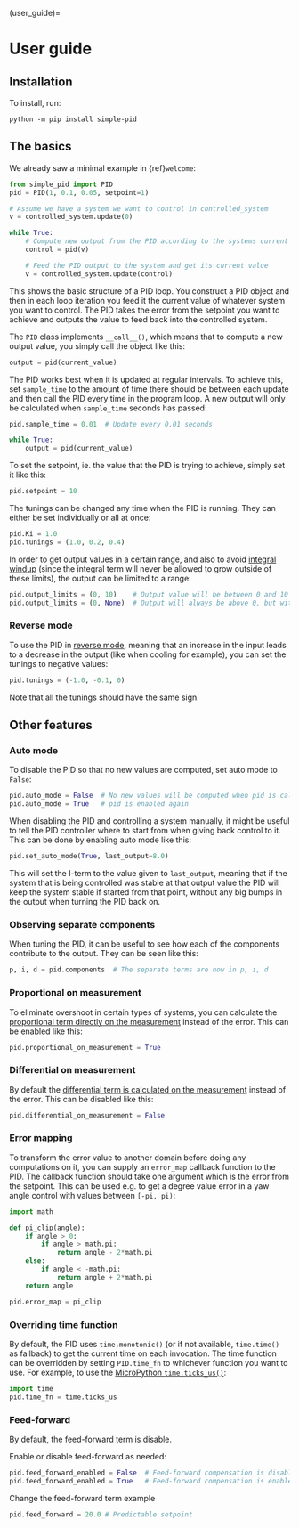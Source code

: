 
(user_guide)=
# User guide

## Installation

To install, run:

```shell
python -m pip install simple-pid
```


## The basics

We already saw a minimal example in {ref}`welcome`:

```python
from simple_pid import PID
pid = PID(1, 0.1, 0.05, setpoint=1)

# Assume we have a system we want to control in controlled_system
v = controlled_system.update(0)

while True:
    # Compute new output from the PID according to the systems current value
    control = pid(v)

    # Feed the PID output to the system and get its current value
    v = controlled_system.update(control)
```

This shows the basic structure of a PID loop. You construct a PID object and then in each loop iteration you feed it the current value of whatever system you want to control. The PID takes the error from the setpoint you want to achieve and outputs the value to feed back into the controlled system.

The `PID` class implements `__call__()`, which means that to compute a new output value, you simply call the object like this:

```python
output = pid(current_value)
```

The PID works best when it is updated at regular intervals. To achieve this, set `sample_time` to the amount of time there should be between each update and then call the PID every time in the program loop. A new output will only be calculated when `sample_time` seconds has passed:

```python
pid.sample_time = 0.01  # Update every 0.01 seconds

while True:
    output = pid(current_value)
```

To set the setpoint, ie. the value that the PID is trying to achieve, simply set it like this:

```python
pid.setpoint = 10
```

The tunings can be changed any time when the PID is running. They can either be set individually or all at once:

```python
pid.Ki = 1.0
pid.tunings = (1.0, 0.2, 0.4)
```

In order to get output values in a certain range, and also to avoid [integral windup](https://en.wikipedia.org/wiki/Integral_windup) (since the integral term will never be allowed to grow outside of these limits), the output can be limited to a range:

```python
pid.output_limits = (0, 10)    # Output value will be between 0 and 10
pid.output_limits = (0, None)  # Output will always be above 0, but with no upper bound
```


### Reverse mode

To use the PID in [reverse mode](http://brettbeauregard.com/blog/2011/04/improving-the-beginners-pid-direction/), meaning that an increase in the input leads to a decrease in the output (like when cooling for example), you can set the tunings to negative values:

```python
pid.tunings = (-1.0, -0.1, 0)
```

Note that all the tunings should have the same sign.


## Other features

### Auto mode

To disable the PID so that no new values are computed, set auto mode to `False`:

```python
pid.auto_mode = False  # No new values will be computed when pid is called
pid.auto_mode = True   # pid is enabled again
```

When disabling the PID and controlling a system manually, it might be useful to tell the PID controller where to start from when giving back control to it. This can be done by enabling auto mode like this:

```python
pid.set_auto_mode(True, last_output=8.0)
```

This will set the I-term to the value given to `last_output`, meaning that if the system that is being controlled was stable at that output value the PID will keep the system stable if started from that point, without any big bumps in the output when turning the PID back on.


### Observing separate components

When tuning the PID, it can be useful to see how each of the components contribute to the output. They can be seen like this:

```python
p, i, d = pid.components  # The separate terms are now in p, i, d
```


### Proportional on measurement

To eliminate overshoot in certain types of systems, you can calculate the [proportional term directly on the measurement](http://brettbeauregard.com/blog/2017/06/introducing-proportional-on-measurement/) instead of the error. This can be enabled like this:

```python
pid.proportional_on_measurement = True
```


### Differential on measurement

By default the [differential term is calculated on the measurement](http://brettbeauregard.com/blog/2011/04/improving-the-beginner%e2%80%99s-pid-derivative-kick/) instead of the error. This can be disabled like this:

```python
pid.differential_on_measurement = False
```


### Error mapping

To transform the error value to another domain before doing any computations on it, you can supply an `error_map` callback function to the PID. The callback function should take one argument which is the error from the setpoint. This can be used e.g. to get a degree value error in a yaw angle control with values between `[-pi, pi)`:

```python
import math

def pi_clip(angle):
    if angle > 0:
        if angle > math.pi:
            return angle - 2*math.pi
    else:
        if angle < -math.pi:
            return angle + 2*math.pi
    return angle

pid.error_map = pi_clip
```


### Overriding time function

By default, the PID uses `time.monotonic()` (or if not available, `time.time()` as fallback) to get the current time on each invocation. The time function can be overridden by setting `PID.time_fn` to whichever function you want to use. For example, to use the [MicroPython `time.ticks_us()`](https://docs.micropython.org/en/latest/library/time.html#time.ticks_us):

```python
import time
pid.time_fn = time.ticks_us
```


### Feed-forward

By default, the feed-forward term is disable.

Enable or disable feed-forward as needed:

```python
pid.feed_forward_enabled = False  # Feed-forward compensation is disabled, output is PID only
pid.feed_forward_enabled = True   # Feed-forward compensation is enabled, added to PID output
```

Change the feed-forward term example
```python
pid.feed_forward = 20.0 # Predictable setpoint 
```

